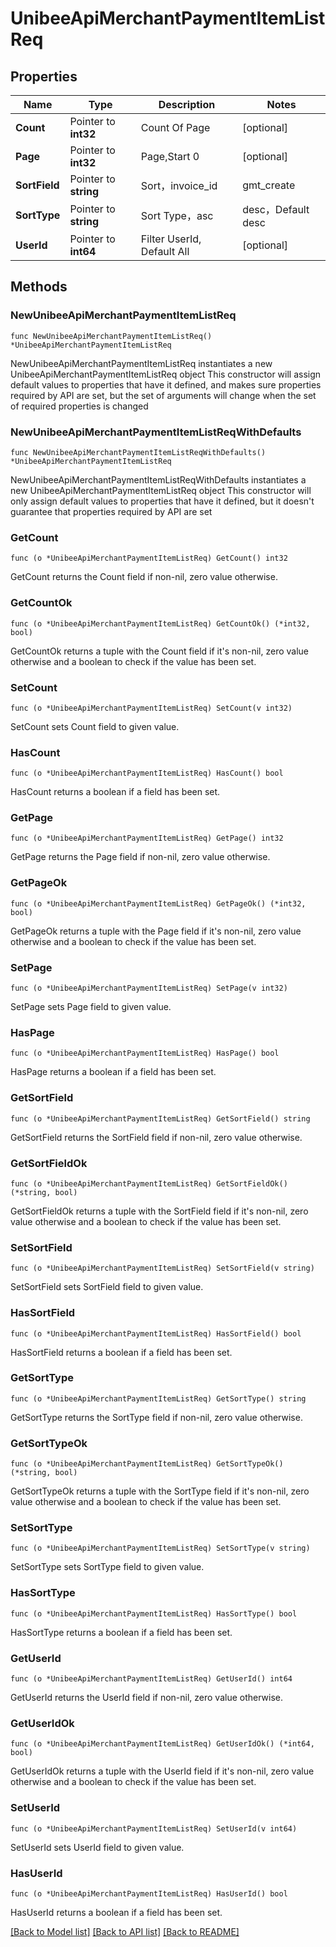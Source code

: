 # UnibeeApiMerchantPaymentItemListReq

## Properties

Name | Type | Description | Notes
------------ | ------------- | ------------- | -------------
**Count** | Pointer to **int32** | Count Of Page | [optional] 
**Page** | Pointer to **int32** | Page,Start 0 | [optional] 
**SortField** | Pointer to **string** | Sort，invoice_id|gmt_create|gmt_modify|period_end|total_amount，Default gmt_modify | [optional] 
**SortType** | Pointer to **string** | Sort Type，asc|desc，Default desc | [optional] 
**UserId** | Pointer to **int64** | Filter UserId, Default All | [optional] 

## Methods

### NewUnibeeApiMerchantPaymentItemListReq

`func NewUnibeeApiMerchantPaymentItemListReq() *UnibeeApiMerchantPaymentItemListReq`

NewUnibeeApiMerchantPaymentItemListReq instantiates a new UnibeeApiMerchantPaymentItemListReq object
This constructor will assign default values to properties that have it defined,
and makes sure properties required by API are set, but the set of arguments
will change when the set of required properties is changed

### NewUnibeeApiMerchantPaymentItemListReqWithDefaults

`func NewUnibeeApiMerchantPaymentItemListReqWithDefaults() *UnibeeApiMerchantPaymentItemListReq`

NewUnibeeApiMerchantPaymentItemListReqWithDefaults instantiates a new UnibeeApiMerchantPaymentItemListReq object
This constructor will only assign default values to properties that have it defined,
but it doesn't guarantee that properties required by API are set

### GetCount

`func (o *UnibeeApiMerchantPaymentItemListReq) GetCount() int32`

GetCount returns the Count field if non-nil, zero value otherwise.

### GetCountOk

`func (o *UnibeeApiMerchantPaymentItemListReq) GetCountOk() (*int32, bool)`

GetCountOk returns a tuple with the Count field if it's non-nil, zero value otherwise
and a boolean to check if the value has been set.

### SetCount

`func (o *UnibeeApiMerchantPaymentItemListReq) SetCount(v int32)`

SetCount sets Count field to given value.

### HasCount

`func (o *UnibeeApiMerchantPaymentItemListReq) HasCount() bool`

HasCount returns a boolean if a field has been set.

### GetPage

`func (o *UnibeeApiMerchantPaymentItemListReq) GetPage() int32`

GetPage returns the Page field if non-nil, zero value otherwise.

### GetPageOk

`func (o *UnibeeApiMerchantPaymentItemListReq) GetPageOk() (*int32, bool)`

GetPageOk returns a tuple with the Page field if it's non-nil, zero value otherwise
and a boolean to check if the value has been set.

### SetPage

`func (o *UnibeeApiMerchantPaymentItemListReq) SetPage(v int32)`

SetPage sets Page field to given value.

### HasPage

`func (o *UnibeeApiMerchantPaymentItemListReq) HasPage() bool`

HasPage returns a boolean if a field has been set.

### GetSortField

`func (o *UnibeeApiMerchantPaymentItemListReq) GetSortField() string`

GetSortField returns the SortField field if non-nil, zero value otherwise.

### GetSortFieldOk

`func (o *UnibeeApiMerchantPaymentItemListReq) GetSortFieldOk() (*string, bool)`

GetSortFieldOk returns a tuple with the SortField field if it's non-nil, zero value otherwise
and a boolean to check if the value has been set.

### SetSortField

`func (o *UnibeeApiMerchantPaymentItemListReq) SetSortField(v string)`

SetSortField sets SortField field to given value.

### HasSortField

`func (o *UnibeeApiMerchantPaymentItemListReq) HasSortField() bool`

HasSortField returns a boolean if a field has been set.

### GetSortType

`func (o *UnibeeApiMerchantPaymentItemListReq) GetSortType() string`

GetSortType returns the SortType field if non-nil, zero value otherwise.

### GetSortTypeOk

`func (o *UnibeeApiMerchantPaymentItemListReq) GetSortTypeOk() (*string, bool)`

GetSortTypeOk returns a tuple with the SortType field if it's non-nil, zero value otherwise
and a boolean to check if the value has been set.

### SetSortType

`func (o *UnibeeApiMerchantPaymentItemListReq) SetSortType(v string)`

SetSortType sets SortType field to given value.

### HasSortType

`func (o *UnibeeApiMerchantPaymentItemListReq) HasSortType() bool`

HasSortType returns a boolean if a field has been set.

### GetUserId

`func (o *UnibeeApiMerchantPaymentItemListReq) GetUserId() int64`

GetUserId returns the UserId field if non-nil, zero value otherwise.

### GetUserIdOk

`func (o *UnibeeApiMerchantPaymentItemListReq) GetUserIdOk() (*int64, bool)`

GetUserIdOk returns a tuple with the UserId field if it's non-nil, zero value otherwise
and a boolean to check if the value has been set.

### SetUserId

`func (o *UnibeeApiMerchantPaymentItemListReq) SetUserId(v int64)`

SetUserId sets UserId field to given value.

### HasUserId

`func (o *UnibeeApiMerchantPaymentItemListReq) HasUserId() bool`

HasUserId returns a boolean if a field has been set.


[[Back to Model list]](../README.md#documentation-for-models) [[Back to API list]](../README.md#documentation-for-api-endpoints) [[Back to README]](../README.md)


